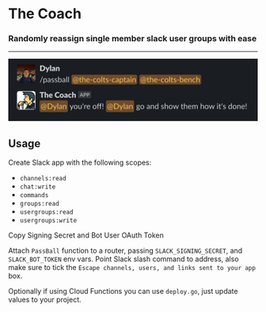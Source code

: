 # The Coach

### Randomly reassign single member slack user groups with ease

---

![](image.png)

## Usage

Create Slack app with the following scopes:
- `channels:read`
- `chat:write`
- `commands`
- `groups:read`
- `usergroups:read`
- `usergroups:write`

Copy Signing Secret and Bot User OAuth Token

Attach `PassBall` function to a router, passing `SLACK_SIGNING_SECRET`, and `SLACK_BOT_TOKEN` env vars.
Point Slack slash command to address, also make sure to tick the `Escape channels, users, and links sent to your app` box.

Optionally if using Cloud Functions you can use `deploy.go`, just update values to your project.
